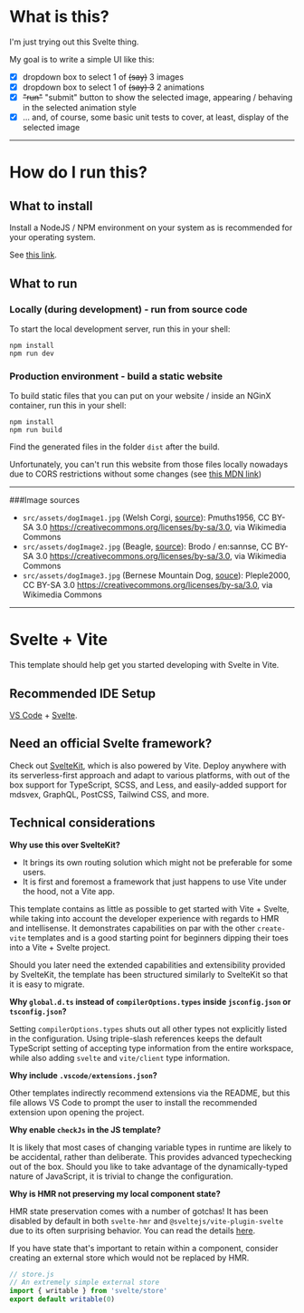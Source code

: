 
# What is this?

I'm just trying out this Svelte thing.  

My goal is to write a simple UI like this:   
* [X] dropdown box to select 1 of ~~(say)~~ 3 images
* [X] dropdown box to select 1 of ~~(say) 3~~ 2 animations
* [X] ~~"run"~~ "submit" button to show the selected image, appearing / behaving in the selected animation style 
* [X] ... and, of course, some basic unit tests to cover, at least, display of the selected image 

----

# How do I run this?
## What to install

Install a NodeJS / NPM environment on your system as is recommended for your operating system.

See [this link](https://docs.npmjs.com/downloading-and-installing-node-js-and-npm).

## What to run

### Locally (during development) - run from source code

To start the local development server, run this in your shell:
```
npm install
npm run dev
```

### Production environment - build a static website
To build static files that you can put on your website / inside an NGinX container, run this in your shell:
```
npm install
npm run build
```
Find the generated files in the folder `dist` after the build.

Unfortunately, you can't run this website from those files locally 
nowadays due to CORS restrictions without some changes 
(see [this MDN link](https://developer.mozilla.org/en-US/docs/Web/HTTP/CORS/Errors/CORSRequestNotHttp#loading_a_local_file))

----

###Image sources 
* `src/assets/dogImage1.jpg` (Welsh Corgi, [source](https://commons.wikimedia.org/wiki/File:Welchcorgipembroke.JPG)):
  Pmuths1956, CC BY-SA 3.0 <https://creativecommons.org/licenses/by-sa/3.0>, via Wikimedia Commons
* `src/assets/dogImage2.jpg` (Beagle, [source](https://commons.wikimedia.org/wiki/File:Beagle_600.jpg)): Brodo / en:sannse, CC BY-SA 3.0 <https://creativecommons.org/licenses/by-sa/3.0>, via Wikimedia Commons
* `src/assets/dogImage3.jpg` (Bernese Mountain Dog, [souce](https://commons.wikimedia.org/wiki/File:Wystawa_Rybnik_02.10.2011_berne%C5%84ski_pies_pasterski_3pl.jpg)): Pleple2000, CC BY-SA 3.0 <https://creativecommons.org/licenses/by-sa/3.0>, via Wikimedia Commons 


----


# Svelte + Vite

This template should help get you started developing with Svelte in Vite.

## Recommended IDE Setup

[VS Code](https://code.visualstudio.com/) + [Svelte](https://marketplace.visualstudio.com/items?itemName=svelte.svelte-vscode).

## Need an official Svelte framework?

Check out [SvelteKit](https://github.com/sveltejs/kit#readme), which is also powered by Vite. Deploy anywhere with its serverless-first approach and adapt to various platforms, with out of the box support for TypeScript, SCSS, and Less, and easily-added support for mdsvex, GraphQL, PostCSS, Tailwind CSS, and more.

## Technical considerations

**Why use this over SvelteKit?**

- It brings its own routing solution which might not be preferable for some users.
- It is first and foremost a framework that just happens to use Vite under the hood, not a Vite app.

This template contains as little as possible to get started with Vite + Svelte, while taking into account the developer experience with regards to HMR and intellisense. It demonstrates capabilities on par with the other `create-vite` templates and is a good starting point for beginners dipping their toes into a Vite + Svelte project.

Should you later need the extended capabilities and extensibility provided by SvelteKit, the template has been structured similarly to SvelteKit so that it is easy to migrate.

**Why `global.d.ts` instead of `compilerOptions.types` inside `jsconfig.json` or `tsconfig.json`?**

Setting `compilerOptions.types` shuts out all other types not explicitly listed in the configuration. Using triple-slash references keeps the default TypeScript setting of accepting type information from the entire workspace, while also adding `svelte` and `vite/client` type information.

**Why include `.vscode/extensions.json`?**

Other templates indirectly recommend extensions via the README, but this file allows VS Code to prompt the user to install the recommended extension upon opening the project.

**Why enable `checkJs` in the JS template?**

It is likely that most cases of changing variable types in runtime are likely to be accidental, rather than deliberate. This provides advanced typechecking out of the box. Should you like to take advantage of the dynamically-typed nature of JavaScript, it is trivial to change the configuration.

**Why is HMR not preserving my local component state?**

HMR state preservation comes with a number of gotchas! It has been disabled by default in both `svelte-hmr` and `@sveltejs/vite-plugin-svelte` due to its often surprising behavior. You can read the details [here](https://github.com/rixo/svelte-hmr#svelte-hmr).

If you have state that's important to retain within a component, consider creating an external store which would not be replaced by HMR.

```js
// store.js
// An extremely simple external store
import { writable } from 'svelte/store'
export default writable(0)
```
